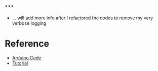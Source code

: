 # ...
- ... will add more info after I refactored the codes to remove my very verbose logging
# Reference
- [Arduino Code](https://github.com/indrekluuk/LiveOV7670)
- [Tutorial](https://circuitjournal.com/arduino-OV7670-to-pc)
